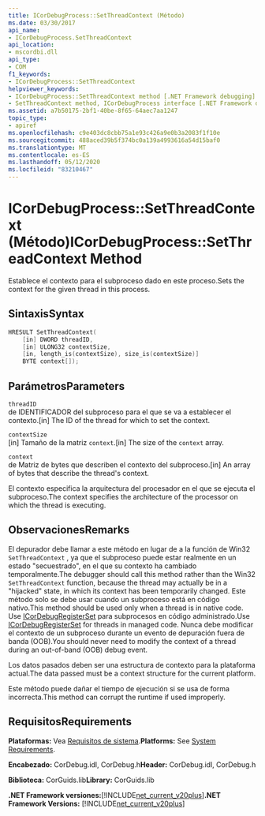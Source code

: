 ```yaml
---
title: ICorDebugProcess::SetThreadContext (Método)
ms.date: 03/30/2017
api_name:
- ICorDebugProcess.SetThreadContext
api_location:
- mscordbi.dll
api_type:
- COM
f1_keywords:
- ICorDebugProcess::SetThreadContext
helpviewer_keywords:
- ICorDebugProcess::SetThreadContext method [.NET Framework debugging]
- SetThreadContext method, ICorDebugProcess interface [.NET Framework debugging]
ms.assetid: a7b50175-2bf1-40be-8f65-64aec7aa1247
topic_type:
- apiref
ms.openlocfilehash: c9e403dc8cbb75a1e93c426a9e0b3a2083f1f10e
ms.sourcegitcommit: 488aced39b5f374bc0a139a4993616a54d15baf0
ms.translationtype: MT
ms.contentlocale: es-ES
ms.lasthandoff: 05/12/2020
ms.locfileid: "83210467"
---
```

# <a name="icordebugprocesssetthreadcontext-method"></a><span data-ttu-id="357be-102">ICorDebugProcess::SetThreadContext (Método)</span><span class="sxs-lookup"><span data-stu-id="357be-102">ICorDebugProcess::SetThreadContext Method</span></span>
<span data-ttu-id="357be-103">Establece el contexto para el subproceso dado en este proceso.</span><span class="sxs-lookup"><span data-stu-id="357be-103">Sets the context for the given thread in this process.</span></span>  
  
## <a name="syntax"></a><span data-ttu-id="357be-104">Sintaxis</span><span class="sxs-lookup"><span data-stu-id="357be-104">Syntax</span></span>  
  
```cpp  
HRESULT SetThreadContext(  
    [in] DWORD threadID,  
    [in] ULONG32 contextSize,  
    [in, length_is(contextSize), size_is(contextSize)]  
    BYTE context[]);  
```  
  
## <a name="parameters"></a><span data-ttu-id="357be-105">Parámetros</span><span class="sxs-lookup"><span data-stu-id="357be-105">Parameters</span></span>  
 `threadID`  
 <span data-ttu-id="357be-106">de IDENTIFICADOR del subproceso para el que se va a establecer el contexto.</span><span class="sxs-lookup"><span data-stu-id="357be-106">[in] The ID of the thread for which to set the context.</span></span>  
  
 `contextSize`  
 <span data-ttu-id="357be-107">[in] Tamaño de la matriz `context`.</span><span class="sxs-lookup"><span data-stu-id="357be-107">[in] The size of the `context` array.</span></span>  
  
 `context`  
 <span data-ttu-id="357be-108">de Matriz de bytes que describen el contexto del subproceso.</span><span class="sxs-lookup"><span data-stu-id="357be-108">[in] An array of bytes that describe the thread's context.</span></span>  
  
 <span data-ttu-id="357be-109">El contexto especifica la arquitectura del procesador en el que se ejecuta el subproceso.</span><span class="sxs-lookup"><span data-stu-id="357be-109">The context specifies the architecture of the processor on which the thread is executing.</span></span>  
  
## <a name="remarks"></a><span data-ttu-id="357be-110">Observaciones</span><span class="sxs-lookup"><span data-stu-id="357be-110">Remarks</span></span>  
 <span data-ttu-id="357be-111">El depurador debe llamar a este método en lugar de a la función de Win32 `SetThreadContext` , ya que el subproceso puede estar realmente en un estado "secuestrado", en el que su contexto ha cambiado temporalmente.</span><span class="sxs-lookup"><span data-stu-id="357be-111">The debugger should call this method rather than the Win32 `SetThreadContext` function, because the thread may actually be in a "hijacked" state, in which its context has been temporarily changed.</span></span> <span data-ttu-id="357be-112">Este método solo se debe usar cuando un subproceso está en código nativo.</span><span class="sxs-lookup"><span data-stu-id="357be-112">This method should be used only when a thread is in native code.</span></span> <span data-ttu-id="357be-113">Use [ICorDebugRegisterSet](icordebugregisterset-interface.md) para subprocesos en código administrado.</span><span class="sxs-lookup"><span data-stu-id="357be-113">Use [ICorDebugRegisterSet](icordebugregisterset-interface.md) for threads in managed code.</span></span> <span data-ttu-id="357be-114">Nunca debe modificar el contexto de un subproceso durante un evento de depuración fuera de banda (OOB).</span><span class="sxs-lookup"><span data-stu-id="357be-114">You should never need to modify the context of a thread during an out-of-band (OOB) debug event.</span></span>  
  
 <span data-ttu-id="357be-115">Los datos pasados deben ser una estructura de contexto para la plataforma actual.</span><span class="sxs-lookup"><span data-stu-id="357be-115">The data passed must be a context structure for the current platform.</span></span>  
  
 <span data-ttu-id="357be-116">Este método puede dañar el tiempo de ejecución si se usa de forma incorrecta.</span><span class="sxs-lookup"><span data-stu-id="357be-116">This method can corrupt the runtime if used improperly.</span></span>  
  
## <a name="requirements"></a><span data-ttu-id="357be-117">Requisitos</span><span class="sxs-lookup"><span data-stu-id="357be-117">Requirements</span></span>  
 <span data-ttu-id="357be-118">**Plataformas:** Vea [Requisitos de sistema](../../get-started/system-requirements.md).</span><span class="sxs-lookup"><span data-stu-id="357be-118">**Platforms:** See [System Requirements](../../get-started/system-requirements.md).</span></span>  
  
 <span data-ttu-id="357be-119">**Encabezado:** CorDebug.idl, CorDebug.h</span><span class="sxs-lookup"><span data-stu-id="357be-119">**Header:** CorDebug.idl, CorDebug.h</span></span>  
  
 <span data-ttu-id="357be-120">**Biblioteca:** CorGuids.lib</span><span class="sxs-lookup"><span data-stu-id="357be-120">**Library:** CorGuids.lib</span></span>  
  
 <span data-ttu-id="357be-121">**.NET Framework versiones:**[!INCLUDE[net_current_v20plus](../../../../includes/net-current-v20plus-md.md)]</span><span class="sxs-lookup"><span data-stu-id="357be-121">**.NET Framework Versions:** [!INCLUDE[net_current_v20plus](../../../../includes/net-current-v20plus-md.md)]</span></span>
